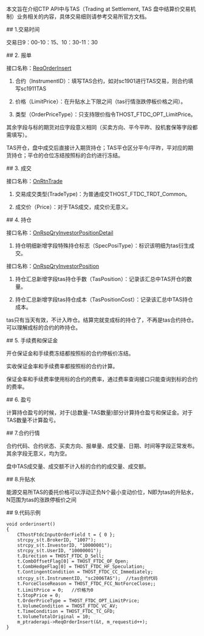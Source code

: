 <p>本文旨在介绍CTP API中与TAS（Trading at Settlement, TAS 盘中结算价交易机制）业务相关的内容，具体交易细则请参考交易所官方文档。</p>
<span class="anchor" id="3a965d13-3280-4fd5-b3d4-7e1ff80afcf9"></span>
## 1.交易时间
<p>交易日9：00-10：15、10：30-11：30</p>
<span class="anchor" id="079b4e26-a2f0-4434-a37e-8db7e81af6c8"></span>
## 2. 报单
<p>接口名称：<a href="../../JYJK/CTHOSTFTDCTRADERSPI/REQORDERINSERT/">ReqOrderInsert</a></p>
<ol>
<li><p>合约（InstrumentID）：填写TAS合约，如对sc1901进行TAS交易，则合约填写sc1911TAS</p></li>
<li><p>价格（LimitPrice）：在升贴水上下限之间（tas行情涨跌停板价格之间）。</p></li>
<li><p>类型（OrderPriceType）：只支持限价指令THOST_FTDC_OPT_LimitPrice。</p></li>
</ol>
<p>其余字段与标的期货对应字段意义相同（买卖方向、平今平昨、投机套保等字段都需填写）。</p>
<p>TAS开仓，盘中成交后直接计入期货持仓；TAS平仓区分平今/平昨，平对应的期货持仓；平仓的仓位冻结按照标的合约进行冻结。</p>
<span class="anchor" id="c3d6dfcb-a62c-46cc-9559-312e28bfe367"></span>
## 3. 成交
<p>接口名称：<a href="../../JYJK/CTHOSTFTDCTRADERAPI/ONRTNTRADE/">OnRtnTrade</a></p>
<ol>
<li><p>交易成交类型(TradeType)：为普通成交THOST_FTDC_TRDT_Common。</p></li>
<li><p>成交价（Price）：对于TAS成交，成交价无意义。</p></li>
</ol>
<span class="anchor" id="66ae18ae-2e56-4802-96f1-9d5f2f3ec823"></span>
## 4. 持仓
<p>接口名称：<a href="../../JYJK/CTHOSTFTDCTRADERAPI/ONRSPQRYINVESTORPOSITIONDETAIL/">OnRspQryInvestorPositionDetail</a></p>
<ol>
<li>持仓明细新增字段特殊持仓标志（SpecPosiType）：标识该明细为tas衍生成交。</li>
</ol>
<p>接口名称：<a href="../../JYJK/CTHOSTFTDCTRADERAPI/ONRSPQRYINVESTORPOSITION/">OnRspQryInvestorPosition</a></p>
<ol>
<li><p>持仓汇总新增字段tas持仓手数（TasPosition）：记录该汇总中TAS开仓的数量。</p></li>
<li><p>持仓汇总新增字段tas持仓成本（TasPositionCost）：记录该汇总中TAS持仓成本。</p></li>
</ol>
<p>tas只有当天有效，不计入昨仓。结算完就变成标的持仓了，不再是tas合约持仓。可以理解成标的合约的昨持仓。</p>
<span class="anchor" id="75ae1848-ebbd-43bf-80f7-ed4a69b3bcfa"></span>
## 5. 手续费和保证金
<p>开仓保证金和手续费冻结都按照标的合约停板价冻结。</p>
<p>实收保证金率和手续费率都按照标的合约计算。</p>
<p>保证金率和手续费率使用标的合约的费率，通过费率查询接口只能查询到标的合约的费率。</p>
<span class="anchor" id="37cca254-952b-4082-90c8-0f9e3862bad1"></span>
## 6. 盈亏
<p>计算持仓盈亏的时候，对于(总数量-TAS数量)部分计算持仓盈亏和保证金。对于TAS数量不计算盈亏。</p>
<span class="anchor" id="9b6029a0-275b-4e69-8f20-41682aa5d4b2"></span>
## 7.合约行情
<p>合约代码、合约状态、买卖方向、报单量、成交量、日期、时间等字段正常发布。其余字段无意义，均为空。</p>
<p>盘中TAS成交量、成交额不计入标的合约的成交量、成交额。</p>
<span class="anchor" id="f3c3f395-f7eb-4a2d-9dec-4e5951124b25"></span>
## 8.升贴水
<p>能源交易所TAS的委托价格可以浮动正负N个最小变动价位，N即为tas的升贴水，N范围为tas的涨跌停板价之间</p>
<span class="anchor" id="91fcbd0f-123d-4472-b39b-0327435241b2"></span>
## 9.代码示例
<pre><code>void orderinsert()
{
    CThostFtdcInputOrderField t = { 0 };
    strcpy_s(t.BrokerID, "1007");
    strcpy_s(t.InvestorID, "10000001");
    strcpy_s(t.UserID, "10000001");
    t.Direction = THOST_FTDC_D_Sell;
    t.CombOffsetFlag[0] = THOST_FTDC_OF_Open;
    t.CombHedgeFlag[0] = THOST_FTDC_HF_Speculation;
    t.ContingentCondition = THOST_FTDC_CC_Immediately;
    strcpy_s(t.InstrumentID, "sc2006TAS");  //tas合约代码
    t.ForceCloseReason = THOST_FTDC_FCC_NotForceClose;;
    t.LimitPrice = 0;   //价格为0
    t.StopPrice = 0;
    t.OrderPriceType = THOST_FTDC_OPT_LimitPrice;
    t.VolumeCondition = THOST_FTDC_VC_AV;
    t.TimeCondition = THOST_FTDC_TC_GFD;
    t.VolumeTotalOriginal = 10;
    m_ptraderapi-&gt;ReqOrderInsert(&amp;t, m_requestid++);
}
</code></pre>
